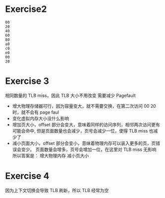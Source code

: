 # Exercise2

```
00
20
40
60
80
a0
c0
e0
00
20
```
# Exercise 3 
相同数量的 TLB miss，因此 TLB 大小不用改变
需要减少 Pagefault
* 增大物理存储器可行，因为容量变大，就不需要交换，在第二次访问 00 20 时，就不会有 page faul
* 变化虚拟内存大小没什么影响
* 增加页大小，offset 部分会变大，意味着同样的访问序列，相邻两次访问更有可能会命中, 但是页面数量也会减少，页号会减少一位，使得 TLB miss 也减少了
* 减小页面大小，offset 部分会变小，意味着物理内存可以装入更多的页，页错误会变少。 页面数量会增多，页号会增加一位，在这里对 TLB miss 无影响
所以答案是： 增大物理内存 减小页大小

# Exercise 4
因为上下文切换会导致 TLB 刷新，所以 TLB 经常为空